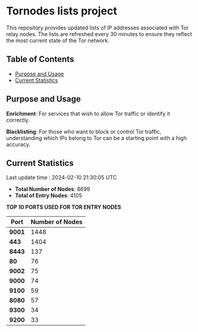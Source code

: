# Tornodes lists project

This repository provides updated lists of IP addresses associated with Tor relay nodes. The lists are refreshed every 30 minutes to ensure they reflect the most current state of the Tor network.

## Table of Contents

- [Purpose and Usage](#purpose-and-usage)
- [Current Statistics](#current-statistics)


## Purpose and Usage

**Enrichment**: For services that wish to allow Tor traffic or identify it correctly.

**Blacklisting**: For those who want to block or control Tor traffic, understanding which IPs belong to Tor can be a starting point with a high accuracy.

## Current Statistics

Last update time : 2024-02-10 21:30:05 UTC

- **Total Number of Nodes**: 8699
- **Total of Entry Nodes**: 4105

**TOP 10 PORTS USED FOR TOR ENTRY NODES**

| **Port** | **Number of Nodes** |
|------|-----------------|
| **9001**   | 1448  |
| **443**   | 1404  |
| **8443**   | 137  |
| **80**   | 76  |
| **9002**   | 75  |
| **9000**   | 74  |
| **9100**   | 59  |
| **8080**   | 57  |
| **9300**   | 34  |
| **9200**   | 33  |

